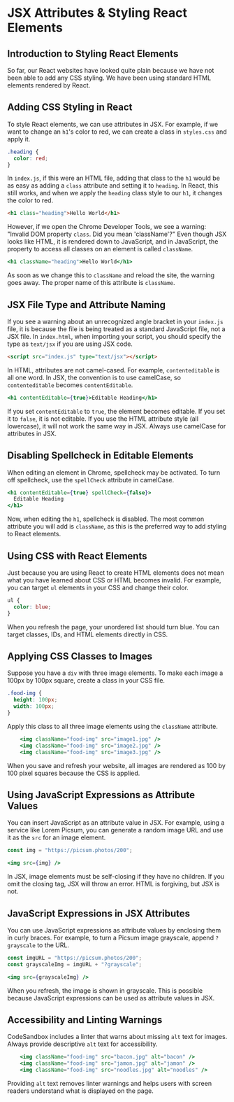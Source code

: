 # JSX Attributes & Styling React Elements

## Introduction to Styling React Elements

So far, our React websites have looked quite plain because we have not been able to add any CSS styling. We have been using standard HTML elements rendered by React.

## Adding CSS Styling in React

To style React elements, we can use attributes in JSX. For example, if we want to change an `h1`'s color to red, we can create a class in `styles.css` and apply it.

```css
.heading {
  color: red;
}
```

In `index.js`, if this were an HTML file, adding that class to the `h1` would be as easy as adding a `class` attribute and setting it to `heading`. In React, this still works, and when we apply the `heading` class style to our `h1`, it changes the color to red.

```html
<h1 class="heading">Hello World</h1>
```

However, if we open the Chrome Developer Tools, we see a warning: "Invalid DOM property `class`. Did you mean 'className'?" Even though JSX looks like HTML, it is rendered down to JavaScript, and in JavaScript, the property to access all classes on an element is called `className`.

```jsx
<h1 className="heading">Hello World</h1>
```

As soon as we change this to `className` and reload the site, the warning goes away. The proper name of this attribute is `className`.

## JSX File Type and Attribute Naming

If you see a warning about an unrecognized angle bracket in your `index.js` file, it is because the file is being treated as a standard JavaScript file, not a JSX file. In `index.html`, when importing your script, you should specify the type as `text/jsx` if you are using JSX code.

```html
<script src="index.js" type="text/jsx"></script>
```

In HTML, attributes are not camel-cased. For example, `contenteditable` is all one word. In JSX, the convention is to use camelCase, so `contenteditable` becomes `contentEditable`.

```jsx
<h1 contentEditable={true}>Editable Heading</h1>
```

If you set `contentEditable` to `true`, the element becomes editable. If you set it to `false`, it is not editable. If you use the HTML attribute style (all lowercase), it will not work the same way in JSX. Always use camelCase for attributes in JSX.

## Disabling Spellcheck in Editable Elements

When editing an element in Chrome, spellcheck may be activated. To turn off spellcheck, use the `spellCheck` attribute in camelCase.

```jsx
<h1 contentEditable={true} spellCheck={false}>
  Editable Heading
</h1>
```

Now, when editing the `h1`, spellcheck is disabled. The most common attribute you will add is `className`, as this is the preferred way to add styling to React elements.

## Using CSS with React Elements

Just because you are using React to create HTML elements does not mean what you have learned about CSS or HTML becomes invalid. For example, you can target `ul` elements in your CSS and change their color.

```css
ul {
  color: blue;
}
```

When you refresh the page, your unordered list should turn blue. You can target classes, IDs, and HTML elements directly in CSS.

## Applying CSS Classes to Images

Suppose you have a `div` with three image elements. To make each image a 100px by 100px square, create a class in your CSS file.

```css
.food-img {
  height: 100px;
  width: 100px;
}
```

Apply this class to all three image elements using the `className` attribute.

```jsx
    <img className="food-img" src="image1.jpg" />
    <img className="food-img" src="image2.jpg" />
    <img className="food-img" src="image3.jpg" />
```

When you save and refresh your website, all images are rendered as 100 by 100 pixel squares because the CSS is applied.

## Using JavaScript Expressions as Attribute Values

You can insert JavaScript as an attribute value in JSX. For example, using a service like Lorem Picsum, you can generate a random image URL and use it as the `src` for an image element.

```js
const img = "https://picsum.photos/200";
```

```jsx
<img src={img} />
```

In JSX, image elements must be self-closing if they have no children. If you omit the closing tag, JSX will throw an error. HTML is forgiving, but JSX is not.

## JavaScript Expressions in JSX Attributes

You can use JavaScript expressions as attribute values by enclosing them in curly braces. For example, to turn a Picsum image grayscale, append `?grayscale` to the URL.

```js
const imgURL = "https://picsum.photos/200";
const grayscaleImg = imgURL + "?grayscale";
```

```jsx
<img src={grayscaleImg} />
```

When you refresh, the image is shown in grayscale. This is possible because JavaScript expressions can be used as attribute values in JSX.

## Accessibility and Linting Warnings

CodeSandbox includes a linter that warns about missing `alt` text for images. Always provide descriptive `alt` text for accessibility.

```jsx
    <img className="food-img" src="bacon.jpg" alt="bacon" />
    <img className="food-img" src="jamon.jpg" alt="jamon" />
    <img className="food-img" src="noodles.jpg" alt="noodles" />
```

Providing `alt` text removes linter warnings and helps users with screen readers understand what is displayed on the page.
